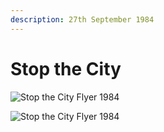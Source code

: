 ```yaml
---
description: 27th September 1984
---
```


# Stop the City



![Stop the City Flyer 1984](https://user-images.githubusercontent.com/25156451/125210179-fd250b80-e295-11eb-8eee-d704564c3b74.jpg)

![Stop the City Flyer 1984](https://user-images.githubusercontent.com/25156451/125210199-16c65300-e296-11eb-9b22-2a42ac2fec71.jpg)

